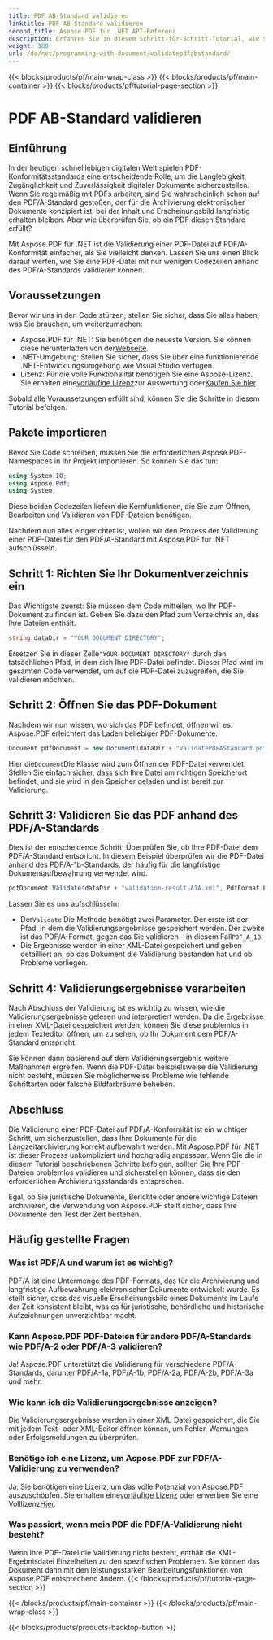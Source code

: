```yaml
---
title: PDF AB-Standard validieren
linktitle: PDF AB-Standard validieren
second_title: Aspose.PDF für .NET API-Referenz
description: Erfahren Sie in diesem Schritt-für-Schritt-Tutorial, wie Sie mit Aspose.PDF für .NET ein PDF für den PDF/A-1b-Standard validieren. Stellen Sie die Konformität für die Langzeitarchivierung sicher.
weight: 380
url: /de/net/programming-with-document/validatepdfabstandard/
---
```


{{< blocks/products/pf/main-wrap-class >}}
{{< blocks/products/pf/main-container >}}
{{< blocks/products/pf/tutorial-page-section >}}

# PDF AB-Standard validieren

## Einführung

In der heutigen schnelllebigen digitalen Welt spielen PDF-Konformitätsstandards eine entscheidende Rolle, um die Langlebigkeit, Zugänglichkeit und Zuverlässigkeit digitaler Dokumente sicherzustellen. Wenn Sie regelmäßig mit PDFs arbeiten, sind Sie wahrscheinlich schon auf den PDF/A-Standard gestoßen, der für die Archivierung elektronischer Dokumente konzipiert ist, bei der Inhalt und Erscheinungsbild langfristig erhalten bleiben. Aber wie überprüfen Sie, ob ein PDF diesen Standard erfüllt?

Mit Aspose.PDF für .NET ist die Validierung einer PDF-Datei auf PDF/A-Konformität einfacher, als Sie vielleicht denken. Lassen Sie uns einen Blick darauf werfen, wie Sie eine PDF-Datei mit nur wenigen Codezeilen anhand des PDF/A-Standards validieren können. 


## Voraussetzungen

Bevor wir uns in den Code stürzen, stellen Sie sicher, dass Sie alles haben, was Sie brauchen, um weiterzumachen:

-  Aspose.PDF für .NET: Sie benötigen die neueste Version. Sie können diese herunterladen von der[Webseite](https://releases.aspose.com/pdf/net/).
- .NET-Umgebung: Stellen Sie sicher, dass Sie über eine funktionierende .NET-Entwicklungsumgebung wie Visual Studio verfügen.
-  Lizenz: Für die volle Funktionalität benötigen Sie eine Aspose-Lizenz. Sie erhalten eine[vorläufige Lizenz](https://purchase.aspose.com/temporary-license/)zur Auswertung oder[Kaufen Sie hier](https://purchase.aspose.com/buy).

Sobald alle Voraussetzungen erfüllt sind, können Sie die Schritte in diesem Tutorial befolgen.

## Pakete importieren

Bevor Sie Code schreiben, müssen Sie die erforderlichen Aspose.PDF-Namespaces in Ihr Projekt importieren. So können Sie das tun:

```csharp
using System.IO;
using Aspose.Pdf;
using System;
```

Diese beiden Codezeilen liefern die Kernfunktionen, die Sie zum Öffnen, Bearbeiten und Validieren von PDF-Dateien benötigen.

Nachdem nun alles eingerichtet ist, wollen wir den Prozess der Validierung einer PDF-Datei für den PDF/A-Standard mit Aspose.PDF für .NET aufschlüsseln.

## Schritt 1: Richten Sie Ihr Dokumentverzeichnis ein

Das Wichtigste zuerst: Sie müssen dem Code mitteilen, wo Ihr PDF-Dokument zu finden ist. Geben Sie dazu den Pfad zum Verzeichnis an, das Ihre Dateien enthält.

```csharp
string dataDir = "YOUR DOCUMENT DIRECTORY";
```

 Ersetzen Sie in dieser Zeile`"YOUR DOCUMENT DIRECTORY"` durch den tatsächlichen Pfad, in dem sich Ihre PDF-Datei befindet. Dieser Pfad wird im gesamten Code verwendet, um auf die PDF-Datei zuzugreifen, die Sie validieren möchten.

## Schritt 2: Öffnen Sie das PDF-Dokument

Nachdem wir nun wissen, wo sich das PDF befindet, öffnen wir es. Aspose.PDF erleichtert das Laden beliebiger PDF-Dokumente.

```csharp
Document pdfDocument = new Document(dataDir + "ValidatePDFAStandard.pdf");
```

 Hier die`Document`Die Klasse wird zum Öffnen der PDF-Datei verwendet. Stellen Sie einfach sicher, dass sich Ihre Datei am richtigen Speicherort befindet, und sie wird in den Speicher geladen und ist bereit zur Validierung.

## Schritt 3: Validieren Sie das PDF anhand des PDF/A-Standards

Dies ist der entscheidende Schritt: Überprüfen Sie, ob Ihre PDF-Datei dem PDF/A-Standard entspricht. In diesem Beispiel überprüfen wir die PDF-Datei anhand des PDF/A-1b-Standards, der häufig für die langfristige Dokumentaufbewahrung verwendet wird.

```csharp
pdfDocument.Validate(dataDir + "validation-result-A1A.xml", PdfFormat.PDF_A_1B);
```

Lassen Sie es uns aufschlüsseln:
-  Der`Validate` Die Methode benötigt zwei Parameter. Der erste ist der Pfad, in dem die Validierungsergebnisse gespeichert werden. Der zweite ist das PDF/A-Format, gegen das Sie validieren – in diesem Fall`PDF_A_1B`.
- Die Ergebnisse werden in einer XML-Datei gespeichert und geben detailliert an, ob das Dokument die Validierung bestanden hat und ob Probleme vorliegen.

## Schritt 4: Validierungsergebnisse verarbeiten

Nach Abschluss der Validierung ist es wichtig zu wissen, wie die Validierungsergebnisse gelesen und interpretiert werden. Da die Ergebnisse in einer XML-Datei gespeichert werden, können Sie diese problemlos in jedem Texteditor öffnen, um zu sehen, ob Ihr Dokument dem PDF/A-Standard entspricht.

Sie können dann basierend auf dem Validierungsergebnis weitere Maßnahmen ergreifen. Wenn die PDF-Datei beispielsweise die Validierung nicht besteht, müssen Sie möglicherweise Probleme wie fehlende Schriftarten oder falsche Bildfarbräume beheben.

## Abschluss

Die Validierung einer PDF-Datei auf PDF/A-Konformität ist ein wichtiger Schritt, um sicherzustellen, dass Ihre Dokumente für die Langzeitarchivierung korrekt aufbewahrt werden. Mit Aspose.PDF für .NET ist dieser Prozess unkompliziert und hochgradig anpassbar. Wenn Sie die in diesem Tutorial beschriebenen Schritte befolgen, sollten Sie Ihre PDF-Dateien problemlos validieren und sicherstellen können, dass sie den erforderlichen Archivierungsstandards entsprechen.

Egal, ob Sie juristische Dokumente, Berichte oder andere wichtige Dateien archivieren, die Verwendung von Aspose.PDF stellt sicher, dass Ihre Dokumente den Test der Zeit bestehen.

## Häufig gestellte Fragen

### Was ist PDF/A und warum ist es wichtig?
PDF/A ist eine Untermenge des PDF-Formats, das für die Archivierung und langfristige Aufbewahrung elektronischer Dokumente entwickelt wurde. Es stellt sicher, dass das visuelle Erscheinungsbild eines Dokuments im Laufe der Zeit konsistent bleibt, was es für juristische, behördliche und historische Aufzeichnungen unverzichtbar macht.

### Kann Aspose.PDF PDF-Dateien für andere PDF/A-Standards wie PDF/A-2 oder PDF/A-3 validieren?
Ja! Aspose.PDF unterstützt die Validierung für verschiedene PDF/A-Standards, darunter PDF/A-1a, PDF/A-1b, PDF/A-2a, PDF/A-2b, PDF/A-3a und mehr.

### Wie kann ich die Validierungsergebnisse anzeigen?
Die Validierungsergebnisse werden in einer XML-Datei gespeichert, die Sie mit jedem Text- oder XML-Editor öffnen können, um Fehler, Warnungen oder Erfolgsmeldungen zu überprüfen.

### Benötige ich eine Lizenz, um Aspose.PDF zur PDF/A-Validierung zu verwenden?
 Ja, Sie benötigen eine Lizenz, um das volle Potenzial von Aspose.PDF auszuschöpfen. Sie erhalten eine[vorläufige Lizenz](https://purchase.aspose.com/temporary-license/) oder erwerben Sie eine Volllizenz[Hier](https://purchase.aspose.com/buy).

### Was passiert, wenn mein PDF die PDF/A-Validierung nicht besteht?
Wenn Ihre PDF-Datei die Validierung nicht besteht, enthält die XML-Ergebnisdatei Einzelheiten zu den spezifischen Problemen. Sie können das Dokument dann mit den leistungsstarken Bearbeitungsfunktionen von Aspose.PDF entsprechend ändern.
{{< /blocks/products/pf/tutorial-page-section >}}

{{< /blocks/products/pf/main-container >}}
{{< /blocks/products/pf/main-wrap-class >}}

{{< blocks/products/products-backtop-button >}}
